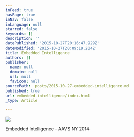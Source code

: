 ```yaml
---
inFeed: true
hasPage: true
inNav: false
inLanguage: null
starred: false
keywords: []
description: ''
datePublished: '2015-10-27T20:16:47.929Z'
dateModified: '2015-10-27T20:09:19.204Z'
title: Embedded Intelligence
authors: []
publisher:
  name: null
  domain: null
  url: null
  favicon: null
sourcePath: _posts/2015-10-27-embedded-intelligence.md
published: true
url: embedded-intelligence/index.html
_type: Article

---
```

![](https://the-grid-user-content.s3-us-west-2.amazonaws.com/ee38b463-b909-4c1a-8ed8-9caf9a828700.jpg)

Embedded Intelligence - AAVS NY 2014